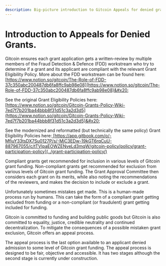 ```yaml
---
description: Big-picture introduction to Gitcoin Appeals for denied grants.
---
```


# Introduction to Appeals for Denied Grants.

Gitcoin ensures each grant application gets a written-review by multiple members of the Fraud Detection & Defence (FDD) workstream who try to determine if a grant and its applicant are compliant with the relevant Grant Eligibility Policy. More about the FDD workstream can be found here: [https://www.notion.so/gitcoin/The-Role-of-FDD-37c350abc200487db6fa8ffc9ab98e08](https://www.notion.so/gitcoin/The-Role-of-FDD-37c350abc200487db6fa8ffc9ab98e08)&#x20;

See the original Grant Eligibility Policies here: [https://www.notion.so/gitcoin/Gitcoin-Grants-Policy-Wiki-7ed7f7b201ba44bbb8f31d51c3a2d3d5](https://www.notion.so/gitcoin/Gitcoin-Grants-Policy-Wiki-7ed7f7b201ba44bbb8f31d51c3a2d3d5)&#x20;

See the modernized and reformatted (but technically the same policy) Grant Eligibility Policies here:[  ](../grant-participation-policy/platform-level-grant-participation-policy.md)[https://app.gitbook.com/o/-MfiuY33tsDX7Su0127P/s/-MjC3EDw-19kGT6rqCuU-887967055/c/tTVIpaEOWZENveLd3mqW/gitcoin-policy/policy/grant-participation-policy](../grant-participation-policy/)

Compliant grants get recommended for inclusion in various levels of Gitcoin grant funding. Non-compliant grants get recommended for exclusion from various levels of Gitcoin grant funding. The Grant Approval Committee then considers each grant on its merits, while also noting the recommendations of the reviewers, and makes the decision to include or exclude a grant.

Unfortunately sometimes mistakes get made. This is a human-made process run by humans. This can take the form of a compliant grant getting excluded from funding or a non-compliant (or fraudulent) grant getting included for funding.

Gitcoin is committed to funding and building public goods but Gitcoin is also committed to equality, justice, credible neutrality and continued decentralization. To mitigate the consequences of a possible mistaken grant exclusion, Gitcoin offers an appeal process.

The appeal process is the last option available to an applicant denied admission to some level of Gitcoin grant funding. The appeal process is designed to be fair, objective and accessible. It has two stages although the second stage is currently under construction.

